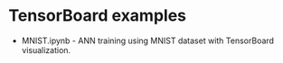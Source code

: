 # TensorBoard examples

- MNIST.ipynb - ANN training using MNIST dataset with TensorBoard visualization.